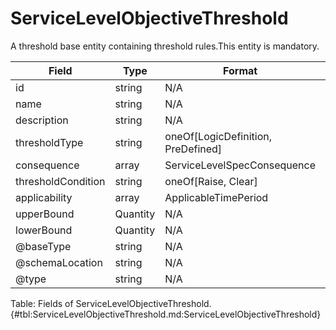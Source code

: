 <!--
    ATTENTION: This file was generated via gradle!
               Do NOT manually edit this file! Any such changes will be overwritten!
-->

# ServiceLevelObjectiveThreshold

A threshold base entity containing threshold rules.This entity is mandatory.

| Field | Type | Format | Required |
|-------|---|--------|---|
| id | string | N/A | No |
| name | string | N/A | No |
| description | string | N/A | No |
| thresholdType | string | oneOf[LogicDefinition, PreDefined] | No |
| consequence | array | ServiceLevelSpecConsequence | No |
| thresholdCondition | string | oneOf[Raise, Clear] | No |
| applicability | array | ApplicableTimePeriod | No |
| upperBound | Quantity | N/A | No |
| lowerBound | Quantity | N/A | No |
| \@baseType | string | N/A | No |
| \@schemaLocation | string | N/A | No |
| \@type | string | N/A | No |

Table: Fields of ServiceLevelObjectiveThreshold. {#tbl:ServiceLevelObjectiveThreshold.md:ServiceLevelObjectiveThreshold}
